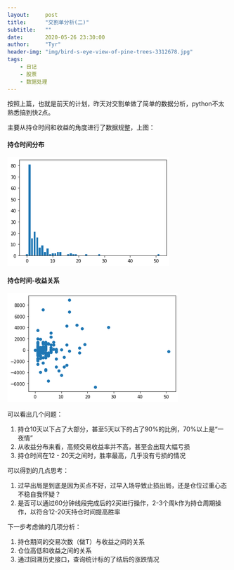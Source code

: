 ```yaml
---
layout:     post
title:      "交割单分析(二)"
subtitle:   ""
date:       2020-05-26 23:30:00
author:     "Tyr"
header-img: "img/bird-s-eye-view-of-pine-trees-3312678.jpg"
tags:
    - 日记
    - 股票
    - 数据处理
---
```


按照上篇，也就是前天的计划，昨天对交割单做了简单的数据分析，python不太熟悉搞到快2点。

主要从持仓时间和收益的角度进行了数据规整，上图：

#### 持仓时间分布

![持仓时间分布](/img/in_post/output_10_0.png)

#### 持仓时间-收益关系

![持仓时间-收益散点](/img/in_post/output_11_0.png)

可以看出几个问题：

1. 持仓10天以下占了大部分，甚至5天以下的占了90%的比例，70%以上是“一夜情”
2. 从收益分布来看，高频交易收益率并不高，甚至会出现大幅亏损
3. 持仓时间在12 - 20天之间时，胜率最高，几乎没有亏损的情况

可以得到的几点思考：

1. 过早出局是到底是因为买点不好，过早入场导致止损出局，还是仓位过重心态不稳自我怀疑？
2. 是否可以通过60分钟线段完成后的2买进行操作，2-3个周k作为持仓周期操作，以符合12-20天持仓时间提高胜率

下一步考虑做的几项分析：

1. 持仓期间的交易次数（做T）与收益之间的关系
2. 仓位高低和收益之间的关系
3. 通过回溯历史接口，查询统计标的了结后的涨跌情况